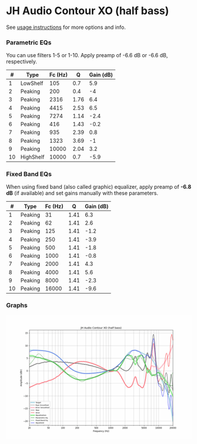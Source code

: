 # JH Audio Contour XO (half bass)
See [usage instructions](https://github.com/jaakkopasanen/AutoEq#usage) for more options and info.

### Parametric EQs
You can use filters 1-5 or 1-10. Apply preamp of -6.6 dB or -6.6 dB, respectively.

|   # | Type      |   Fc (Hz) |    Q |   Gain (dB) |
|-----|-----------|-----------|------|-------------|
|   1 | LowShelf  |       105 | 0.7  |         5.9 |
|   2 | Peaking   |       200 | 0.4  |        -4   |
|   3 | Peaking   |      2316 | 1.76 |         6.4 |
|   4 | Peaking   |      4415 | 2.53 |         6.5 |
|   5 | Peaking   |      7274 | 1.14 |        -2.4 |
|   6 | Peaking   |       416 | 1.43 |        -0.2 |
|   7 | Peaking   |       935 | 2.39 |         0.8 |
|   8 | Peaking   |      1323 | 3.69 |        -1   |
|   9 | Peaking   |     10000 | 2.04 |         3.2 |
|  10 | HighShelf |     10000 | 0.7  |        -5.9 |

### Fixed Band EQs
When using fixed band (also called graphic) equalizer, apply preamp of **-6.8 dB** (if available) and set gains manually with these parameters.

|   # | Type    |   Fc (Hz) |    Q |   Gain (dB) |
|-----|---------|-----------|------|-------------|
|   1 | Peaking |        31 | 1.41 |         6.3 |
|   2 | Peaking |        62 | 1.41 |         2.6 |
|   3 | Peaking |       125 | 1.41 |        -1.2 |
|   4 | Peaking |       250 | 1.41 |        -3.9 |
|   5 | Peaking |       500 | 1.41 |        -1.8 |
|   6 | Peaking |      1000 | 1.41 |        -0.8 |
|   7 | Peaking |      2000 | 1.41 |         4.3 |
|   8 | Peaking |      4000 | 1.41 |         5.6 |
|   9 | Peaking |      8000 | 1.41 |        -2.3 |
|  10 | Peaking |     16000 | 1.41 |        -9.6 |

### Graphs
![](./JH%20Audio%20Contour%20XO%20(half%20bass).png)
